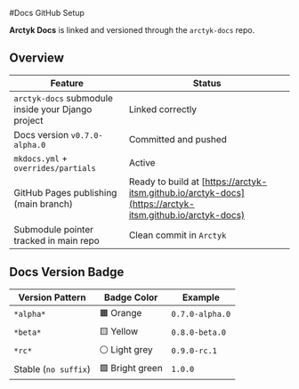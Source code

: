 #Docs GitHub Setup

**Arctyk Docs** is linked and versioned through the `arctyk-docs` repo.

## Overview

| Feature                                            | Status                                                                                                     |
| -------------------------------------------------- | ---------------------------------------------------------------------------------------------------------- |
| `arctyk-docs` submodule inside your Django project | Linked correctly                                                                                         |
| Docs version `v0.7.0-alpha.0`                      | Committed and pushed                                                                                     |
| `mkdocs.yml` + `overrides/partials`                |  Active                                                                                                   |
| GitHub Pages publishing (main branch)              | Ready to build at [https://arctyk-itsm.github.io/arctyk-docs](https://arctyk-itsm.github.io/arctyk-docs) |
| Submodule pointer tracked in main repo             | Clean commit in `Arctyk`                                                                                 |

## Docs Version Badge

| Version Pattern      | Badge Color     | Example         |
| -------------------- | --------------- | --------------- |
| `*alpha*`            | 🟧 Orange       | `0.7.0-alpha.0` |
| `*beta*`             | 🟨 Yellow       | `0.8.0-beta.0`  |
| `*rc*`               | ⚪ Light grey    | `0.9.0-rc.1`    |
| Stable (`no suffix`) | 🟩 Bright green | `1.0.0`         |
